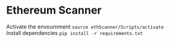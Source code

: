 # Ethereum Scanner


Activate the envournment
`source ethScanner/Scripts/activate`
<br>
Install dependencies
`pip install -r requirements.txt`

